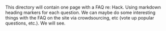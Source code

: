 This directory will contain one page with a FAQ re: Hack. Using markdown heading markers 
for each question. We can maybe do some interesting things with the FAQ on the site via
crowdsourcing, etc (vote up popular questions, etc.). We will see.
